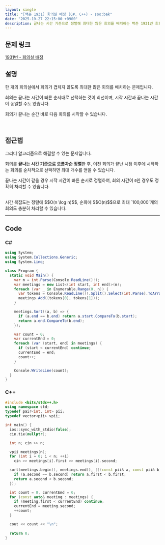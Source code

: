 ```yaml
---
layout: single
title: "[백준 1931] 회의실 배정 (C#, C++) - soo:bak"
date: "2025-10-27 22:15:00 +0900"
description: 끝나는 시간 기준으로 정렬해 최대한 많은 회의를 배치하는 백준 1931번 회의실 배정 문제의 C# 및 C++ 풀이와 해설
---
```


## 문제 링크
[1931번 - 회의실 배정](https://www.acmicpc.net/problem/1931)

## 설명

한 개의 회의실에서 회의가 겹치지 않도록 최대한 많은 회의를 배치하는 문제입니다.<br>

회의는 끝나는 시간이 빠른 순서대로 선택하는 것이 최선이며, 시작 시간과 끝나는 시간이 동일할 수도 있습니다.<br>

회의가 끝나는 순간 바로 다음 회의를 시작할 수 있습니다.<br>

<br>

## 접근법

그리디 알고리즘으로 해결할 수 있는 문제입니다.

회의를 **끝나는 시간 기준으로 오름차순 정렬**한 후, 이전 회의가 끝난 시점 이후에 시작하는 회의를 순차적으로 선택하면 최대 개수를 얻을 수 있습니다.

끝나는 시간이 같을 경우 시작 시간이 빠른 순서로 정렬하여, 회의 시간이 `0`인 경우도 정확히 처리할 수 있습니다.

<br>
시간 복잡도는 정렬에 $$O(n \log n)$$, 순회에 $$O(n)$$으로 최대 `100,000`개의 회의도 충분히 처리할 수 있습니다.

<br>

---

## Code

### C#

```csharp
using System;
using System.Collections.Generic;
using System.Linq;

class Program {
  static void Main() {
    var n = int.Parse(Console.ReadLine()!);
    var meetings = new List<(int start, int end)>(n);
    foreach (var _ in Enumerable.Range(0, n)) {
      var tokens = Console.ReadLine()!.Split().Select(int.Parse).ToArray();
      meetings.Add((tokens[0], tokens[1]));
    }

    meetings.Sort((a, b) => {
      if (a.end == b.end) return a.start.CompareTo(b.start);
      return a.end.CompareTo(b.end);
    });

    var count = 0;
    var currentEnd = 0;
    foreach (var (start, end) in meetings) {
      if (start < currentEnd) continue;
      currentEnd = end;
      count++;
    }

    Console.WriteLine(count);
  }
}
```

### C++

```cpp
#include <bits/stdc++.h>
using namespace std;
typedef pair<int, int> pii;
typedef vector<pii> vpii;

int main() {
  ios::sync_with_stdio(false);
  cin.tie(nullptr);

  int n; cin >> n;

  vpii meetings(n);
  for (int i = 0; i < n; ++i)
    cin >> meetings[i].first >> meetings[i].second;

  sort(meetings.begin(), meetings.end(), [](const pii& a, const pii& b) {
    if (a.second == b.second) return a.first < b.first;
    return a.second < b.second;
  });

  int count = 0, currentEnd = 0;
  for (const auto& meeting : meetings) {
    if (meeting.first < currentEnd) continue;
    currentEnd = meeting.second;
    ++count;
  }

  cout << count << "\n";
  
  return 0;
}
```

